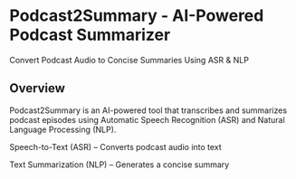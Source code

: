 # Podcast2Summary - AI-Powered Podcast Summarizer 
Convert Podcast Audio to Concise Summaries Using ASR & NLP

## Overview
Podcast2Summary is an AI-powered tool that transcribes and summarizes podcast episodes using Automatic Speech Recognition (ASR) and Natural Language Processing (NLP).

Speech-to-Text (ASR) – Converts podcast audio into text 

Text Summarization (NLP) – Generates a concise summary 
